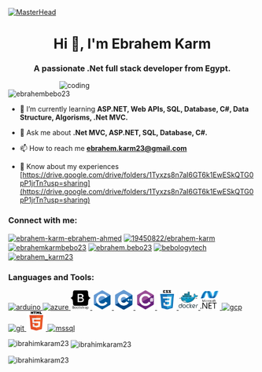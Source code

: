 
[![MasterHead](http://www.ipowersoftwares.com/wp-content/uploads/2015/12/ASP.net-AND-.NET-banner.png)](https://rishavchanda.io)

<h1 align="center">Hi 👋, I'm Ebrahem Karm</h1>
<h3 align="center">A passionate .Net full stack developer from Egypt.</h3>
<img align="right" alt="coding" width="400" src="https://cdn.dribbble.com/users/1162077/screenshots/3848914/programmer.gif">

<p align="left"> <img src="https://komarev.com/ghpvc/?username=ebrahembebo23&label=Profile%20views&color=0e75b6&style=flat" alt="ebrahembebo23" /> </p>

- 🌱 I’m currently learning **ASP.NET, Web APIs, SQL, Database, C#, Data Structure, Algorisms, .Net MVC.**

- 💬 Ask me about **.Net MVC, ASP.NET, SQL, Database, C#.**

- 📫 How to reach me **ebrahem.karm23@gmail.com**

- 📄 Know about my experiences [https://drive.google.com/drive/folders/1Tyxzs8n7aI6GT6k1EwESkQTG0pP1jrTn?usp=sharing](https://drive.google.com/drive/folders/1Tyxzs8n7aI6GT6k1EwESkQTG0pP1jrTn?usp=sharing)

<h3 align="left">Connect with me:</h3>
<p align="left">
<a href="https://linkedin.com/in/ibrahim-karam" target="blank"><img align="center" src="https://raw.githubusercontent.com/rahuldkjain/github-profile-readme-generator/master/src/images/icons/Social/linked-in-alt.svg" alt="ebrahem-karm-ebrahem-ahmed" height="30" width="40" /></a>
<a href="https://stackoverflow.com/users/19450822/ebrahem-karm" target="blank"><img align="center" src="https://raw.githubusercontent.com/rahuldkjain/github-profile-readme-generator/master/src/images/icons/Social/stack-overflow.svg" alt="19450822/ebrahem-karm" height="30" width="40" /></a>
<a href="https://fb.com/ibrahimkbebo" target="blank"><img align="center" src="https://raw.githubusercontent.com/rahuldkjain/github-profile-readme-generator/master/src/images/icons/Social/facebook.svg" alt="ebrahemkarmbebo23" height="30" width="40" /></a>
<a href="https://instagram.com/ibrahim.karam23" target="blank"><img align="center" src="https://raw.githubusercontent.com/rahuldkjain/github-profile-readme-generator/master/src/images/icons/Social/instagram.svg" alt="ebrahem.bebo23" height="30" width="40" /></a>
<a href="https://www.youtube.com/c/bebologytech" target="blank"><img align="center" src="https://raw.githubusercontent.com/rahuldkjain/github-profile-readme-generator/master/src/images/icons/Social/youtube.svg" alt="bebologytech" height="30" width="40" /></a>
<a href="https://www.hackerrank.com/ebrahem_karm23" target="blank"><img align="center" src="https://raw.githubusercontent.com/rahuldkjain/github-profile-readme-generator/master/src/images/icons/Social/hackerrank.svg" alt="ebrahem_karm23" height="30" width="40" /></a>
</p>

<h3 align="left">Languages and Tools:</h3>
<p align="left"> <a href="https://www.arduino.cc/" target="_blank" rel="noreferrer"> <img src="https://cdn.worldvectorlogo.com/logos/arduino-1.svg" alt="arduino" width="40" height="40"/> </a> <a href="https://azure.microsoft.com/en-in/" target="_blank" rel="noreferrer"> <img src="https://www.vectorlogo.zone/logos/microsoft_azure/microsoft_azure-icon.svg" alt="azure" width="40" height="40"/> </a> <a href="https://getbootstrap.com" target="_blank" rel="noreferrer"> <img src="https://raw.githubusercontent.com/devicons/devicon/master/icons/bootstrap/bootstrap-plain-wordmark.svg" alt="bootstrap" width="40" height="40"/> </a> <a href="https://www.cprogramming.com/" target="_blank" rel="noreferrer"> <img src="https://raw.githubusercontent.com/devicons/devicon/master/icons/c/c-original.svg" alt="c" width="40" height="40"/> </a> <a href="https://www.w3schools.com/cpp/" target="_blank" rel="noreferrer"> <img src="https://raw.githubusercontent.com/devicons/devicon/master/icons/cplusplus/cplusplus-original.svg" alt="cplusplus" width="40" height="40"/> </a> <a href="https://www.w3schools.com/cs/" target="_blank" rel="noreferrer"> <img src="https://raw.githubusercontent.com/devicons/devicon/master/icons/csharp/csharp-original.svg" alt="csharp" width="40" height="40"/> </a> <a href="https://www.w3schools.com/css/" target="_blank" rel="noreferrer"> <img src="https://raw.githubusercontent.com/devicons/devicon/master/icons/css3/css3-original-wordmark.svg" alt="css3" width="40" height="40"/> </a> <a href="https://www.docker.com/" target="_blank" rel="noreferrer"> <img src="https://raw.githubusercontent.com/devicons/devicon/master/icons/docker/docker-original-wordmark.svg" alt="docker" width="40" height="40"/> </a> <a href="https://dotnet.microsoft.com/" target="_blank" rel="noreferrer"> <img src="https://raw.githubusercontent.com/devicons/devicon/master/icons/dot-net/dot-net-original-wordmark.svg" alt="dotnet" width="40" height="40"/> </a> <a href="https://cloud.google.com" target="_blank" rel="noreferrer"> <img src="https://www.vectorlogo.zone/logos/google_cloud/google_cloud-icon.svg" alt="gcp" width="40" height="40"/> </a> <a href="https://git-scm.com/" target="_blank" rel="noreferrer"> <img src="https://www.vectorlogo.zone/logos/git-scm/git-scm-icon.svg" alt="git" width="40" height="40"/> </a> <a href="https://www.w3.org/html/" target="_blank" rel="noreferrer"> <img src="https://raw.githubusercontent.com/devicons/devicon/master/icons/html5/html5-original-wordmark.svg" alt="html5" width="40" height="40"/> </a> <a href="https://www.microsoft.com/en-us/sql-server" target="_blank" rel="noreferrer"> <img src="https://www.svgrepo.com/show/303229/microsoft-sql-server-logo.svg" alt="mssql" width="40" height="40"/> </a> </p>

<p><img align="left" src="https://github-readme-stats.vercel.app/api/top-langs?username=ibrahimkaram23&show_icons=true&locale=en&layout=compact" alt="ibrahimkaram23" /></p>

<p>&nbsp;<img align="center" src="https://github-readme-stats.vercel.app/api?username=ibrahimkaram23&show_icons=true&locale=en" alt="ibrahimkaram23" /></p>

<p><img align="center" src="https://github-readme-streak-stats.herokuapp.com/?user=ibrahimkaram23&" alt="ibrahimkaram23" /></p>
